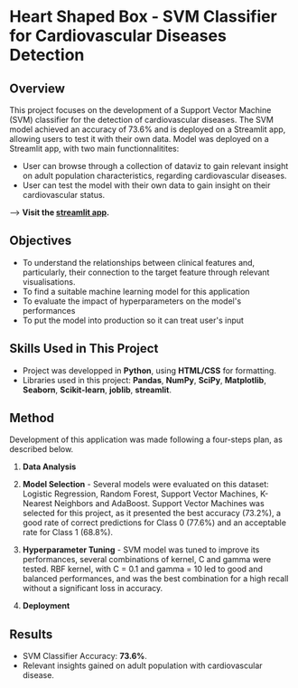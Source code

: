# Heart Shaped Box - SVM Classifier for Cardiovascular Diseases Detection

## Overview
This project focuses on the development of a Support Vector Machine (SVM) classifier for the detection of cardiovascular diseases. The SVM model achieved an accuracy of 73.6% and is deployed on a Streamlit app, allowing users to test it with their own data.
Model was deployed on a Streamlit app, with two main functionnalitites:
- User can browse through a collection of dataviz to gain relevant insight on adult population characteristics, regarding cardiovascular diseases.
- User can test the model with their own data to gain insight on their cardiovascular status.

--> **Visit the [streamlit app](https://lucas-lfp-hsb.streamlit.app/).**

## Objectives
- To understand the relationships between clinical features and, particularly, their connection to the target feature through relevant visualisations.
- To find a suitable machine learning model for this application
- To evaluate the impact of hyperparameters on the model's performances
- To put the model into production so it can treat user's input

## Skills Used in This Project

- Project was developped in **Python**, using **HTML/CSS** for formatting. 
- Libraries used in this project: **Pandas**, **NumPy**, **SciPy**, **Matplotlib**, **Seaborn**, **Scikit-learn**, **joblib**, **streamlit**.

## Method

Development of this application was made following a four-steps plan, as described below.

1. **Data Analysis** 

2. **Model Selection** - Several models were evaluated on this dataset: Logistic Regression, Random Forest, Support Vector Machines, K-Nearest Neighbors and AdaBoost. Support Vector Machines was selected for this project, as it presented the best accuracy (73.2%), a good rate of correct predictions for Class 0 (77.6%) and an acceptable rate for Class 1 (68.8%).

3. **Hyperparameter Tuning** - SVM model was tuned to improve its performances, several combinations of kernel, C and gamma were tested. RBF kernel, with C = 0.1 and gamma = 10 led to good and balanced performances, and was the best combination for a high recall without a significant loss in accuracy.

4. **Deployment**

## Results
- SVM Classifier Accuracy: **73.6%**.
- Relevant insights gained on adult population with cardiovascular disease.

